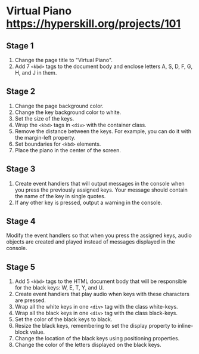 # Virtual Piano https://hyperskill.org/projects/101

## Stage 1
1. Change the page title to "Virtual Piano".
2. Add 7 `<kbd>` tags to the document body and enclose letters A, S, D, F, G, H, and J in them.

## Stage 2
1. Change the page background color.
2. Change the key background color to white.
3. Set the size of the keys.
4. Wrap the `<kbd>` tags in `<div>` with the container class.
5. Remove the distance between the keys. For example, you can do it with the margin-left property.
6. Set boundaries for `<kbd>` elements.
7. Place the piano in the center of the screen.

## Stage 3
1. Create event handlers that will output messages in the console when you press the previously assigned keys. Your message should contain the name of the key in single quotes.
2. If any other key is pressed, output a warning in the console.

## Stage 4
Modify the event handlers so that when you press the assigned keys, audio objects are created and played instead of messages displayed in the console.

## Stage 5
1. Add 5 `<kbd>` tags to the HTML document body that will be responsible for the black keys: W, E, T, Y, and U.
2. Create event handlers that play audio when keys with these characters are pressed.
3. Wrap all the white keys in one `<div>` tag with the class white-keys.
4. Wrap all the black keys in one `<div>` tag with the class black-keys.
5. Set the color of the black keys to black.
6. Resize the black keys, remembering to set the display property to inline-block value.
7. Change the location of the black keys using positioning properties.
8. Change the color of the letters displayed on the black keys.